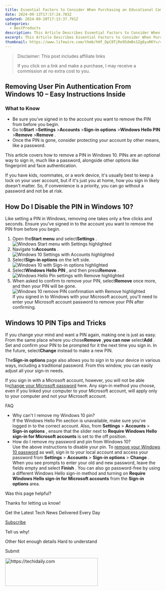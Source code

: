 ```yaml
---
title: Essential Factors to Consider When Purchasing an Educational Computing Device
date: 2024-09-13T17:57:24.703Z
updated: 2024-09-20T17:13:37.791Z
categories:
  - BestProducts
description: This Article Describes Essential Factors to Consider When Purchasing an Educational Computing Device
excerpt: This Article Describes Essential Factors to Consider When Purchasing an Educational Computing Device
thumbnail: https://www.lifewire.com/thmb/hHf_DpC0TjRe95dmBsSZg8yuRKY=/400x300/filters:no_upscale():max_bytes(150000):strip_icc():format(webp)/114331627-56a1b4965f9b58b7d0c1e0af.jpg
---
```


>  Disclaimer: This post includes affiliate links
>
>  If you click on a link and make a purchase, I may receive a commission at no extra cost to you.
>

## Removing User Pin Authentication From Windows 10 – Easy Instructions Inside
### What to Know

* Be sure you've signed in to the account you want to remove the PIN from before you begin.
* Go to**Start** \>**Settings** \>**Accounts** \>**Sign-in options** \>**Windows Hello PIN** \>**Remove** \>**Remove** .
* Once the PIN is gone, consider protecting your account by other means, like a password.

 This article covers how to remove a PIN in Windows 10\. PINs are an optional way to sign in, much like a password, alongside other options like fingerprint and face authentication.

 If you have kids, roommates, or a work device, it's usually best to keep a lock on your user account, but if it's just you at home, how you sign in likely doesn't matter. So, if convenience is a priority, you can go without a password and not be at risk.

## How Do I Disable the PIN in Windows 10?

 Like setting a PIN in Windows, removing one takes only a few clicks and seconds. Ensure you've signed in to the account you want to remove the PIN from before you begin.

1. Open the**Start menu** and select**Settings** .  
![Windows Start menu with Settings highlighted](https://www.lifewire.com/thmb/Xh323qeKgfTT7cDK7p2Ui2ux_Ag=/1500x0/filters:no_upscale():max_bytes(150000):strip_icc():format(webp)/Settings-b9a2a9d31e8548659b1219cae32012ae.jpg)
2. Navigate to**Accounts** .  
![Windows 10 Settings with Accounts highlighted](https://www.lifewire.com/thmb/vpsWFRAd7gB_e4Zkj-FgqKx7KBw=/1500x0/filters:no_upscale():max_bytes(150000):strip_icc():format(webp)/Accounts-511820ef10754bcbaca751b5eb70fec4.jpg)
3. Select**Sign-in options** on the left side.  
![Windows 10 with Sign-in options highlighted](https://www.lifewire.com/thmb/jDsnWitS8GNFUdRNA0osEGYtesI=/1500x0/filters:no_upscale():max_bytes(150000):strip_icc():format(webp)/Sign-inoptions-2f83a29036b64d6593277d28ed806539.jpg)
4. Select**Windows Hello PIN** , and then press**Remove** .  
![Windows Hello Pin settings with Remove highlighted](https://www.lifewire.com/thmb/KHHk-iH0M4X5ZC54CXHzsFVBWSw=/1500x0/filters:no_upscale():max_bytes(150000):strip_icc():format(webp)/Remove-3cfbe86970974b50b3d81675d133fb41.jpg)
5. When asked to confirm to remove your PIN, select**Remove** once more, and then your PIN will be gone.  
![Windows 10 remove PIN confirmation with Remove highlighted](https://www.lifewire.com/thmb/peU3MzjEzUzSP4Xgj8-CByqsmso=/1500x0/filters:no_upscale():max_bytes(150000):strip_icc():format(webp)/Removetoconfirm-453f94caf8cc4385ad2cc8ccb73f0762.jpg)  
 If you signed in to Windows with your Microsoft account, you'll need to enter your Microsoft account password to remove your PIN after confirming.

## Windows 10 PIN Tips and Tricks

 If you change your mind and want a PIN again, making one is just as easy. From the same place where you chose**Remove** ,**you can now** select**Add** . Set and confirm your PIN to be prompted for it the next time you sign in. In the future, select**Change** instead to make a new PIN.

 The**Sign-in options** page also allows you to sign in to your device in various ways, including a traditional password. From this window, you can easily adjust all your sign-in needs.

 If you sign in with a Microsoft account, however, you will not be able to[change your Microsoft password](https://www.lifewire.com/how-to-reset-your-microsoft-account-password-2624953) here. Any sign-in method you choose, even if you linked your computer to your Microsoft account, will apply only to your computer and not your Microsoft account.

 FAQ

* Why can't I remove my Windows 10 pin?  
 If the Windows Hello Pin section is unavailable, make sure you've logged in to the correct account. Also, from **Settings** \> **Accounts** \> **Sign-in options** , ensure that the slider next to   **Require Windows Hello sign-in for Microsoft accounts** is set to the off position.
* How do I remove my password and pin from Windows 10?  
 Use the above instructions to disable your pin. To [remove your Windows 10 password](https://www.lifewire.com/how-to-remove-windows-password-2626083) as well, sign in to your local account and access your password from **Settings** \> **Accounts** \> **Sign-in options** \> **Change** . When you see prompts to enter your old and new password, leave the fields empty and select **Finish** . You can also go password-free by using a different Windows Hello sign-in method and turning on   **Require Windows Hello sign-in for Microsoft accounts**  from the **Sign-in options** area.

Was this page helpful?

Thanks for letting us know!

 Get the Latest Tech News Delivered Every Day

[Subscribe](https://www.lifewire.com/#)

Tell us why!

 Other  Not enough details  Hard to understand

 Submit

<ins class="adsbygoogle"
     style="display:block"
     data-ad-format="autorelaxed"
     data-ad-client="ca-pub-7571918770474297"
     data-ad-slot="1223367746"></ins>

<ins class="adsbygoogle"
     style="display:block"
     data-ad-client="ca-pub-7571918770474297"
     data-ad-slot="8358498916"
     data-ad-format="auto"
     data-full-width-responsive="true"></ins>



<!-- affiliate ads begin -->
<a href="https://aligracehair.sjv.io/c/5597632/1886044/19272" target="_top" id="1886044">
  <img src="//a.impactradius-go.com/display-ad/19272-1886044" border="0" alt="https://techidaily.com" width="300" height="90"/>
</a>
<img height="0" width="0" src="https://aligracehair.sjv.io/i/5597632/1886044/19272" style="position:absolute;visibility:hidden;" border="0" />
<!-- affiliate ads end -->

